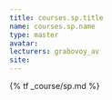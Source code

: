 ```yaml
---
title: courses.sp.title
name: courses.sp.name
type: master
avatar:
lecturers: grabovoy_av
site: 
---
```


{% tf _course/sp.md %}